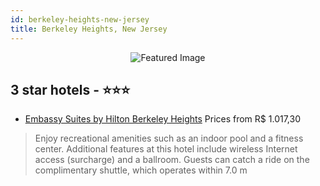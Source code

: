 ```yaml
---
id: berkeley-heights-new-jersey
title: Berkeley Heights, New Jersey
---
```


<center><img src="https://i.travelapi.com/hotels/17000000/16160000/16153500/16153457/6978c91d_z.jpg" alt="Featured Image" /></center>


##  3 star hotels - ⭐️⭐️⭐️

-    [Embassy Suites by Hilton Berkeley Heights](https://us.hurb.com/hotels/berkeley-heights/embassy-suites-by-hilton-berkeley-heights-JNP-JP02704L?cmp=18055) Prices from R$ 1.017,30
   > Enjoy recreational amenities such as an indoor pool and a fitness center. Additional features at this hotel include wireless Internet access (surcharge) and a ballroom. Guests can catch a ride on the complimentary shuttle, which operates within 7.0 m
